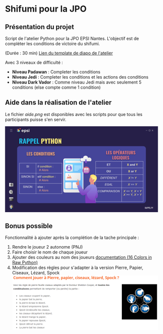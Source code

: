 # Shifumi pour la JPO

## Présentation du projet

Script de l'atelier Python pour la JPO EPSI Nantes. 
L'objectif est de compléter les conditions de victoire du shifumi.

(Durée : 30 min)
[Lien du template de diapo de l'atelier](https://docs.google.com/presentation/d/11WMAlkuY-EaasJS3OAQxBNtRtPIiSXcbwbYN2b9HRKc/edit?usp=sharing)

Avec 3 niveaux de difficulté :
- **Niveau Padawan** : Completer les conditions 
- **Niveau Jedi** : Completer les conditions et les actions des conditions
- **Niveau Dark Vador** : Comme niveau Jedi mais avec seulement 5 conditions (else compte comme 1 condition)

## Aide dans la réalisation de l'atelier

Le fichier *aide.png* est disponibles avec les scripts pour que tous les participants puisse s'en servir.

![rappel des condition en python](img/aide.png)

## Bonus possible

Fonctionnalité à ajouter après la complétion de la tache principale :
1. Rendre le joueur 2 autonome (PNJ)
2. Faire choisir le nom de chaque joueur
3. Ajouter des couleurs au nom des joueurs [documentation (16 Colors in Raw Python)](https://stackabuse.com/how-to-print-colored-text-in-python/#16colorsinrawpython)
4. Modification des règles pour s'adapter à la version Pierre, Papier, Ciseaux, Lézard, Spock ![Règle du jeu](img/bonus-regles-suplementaires.png)
